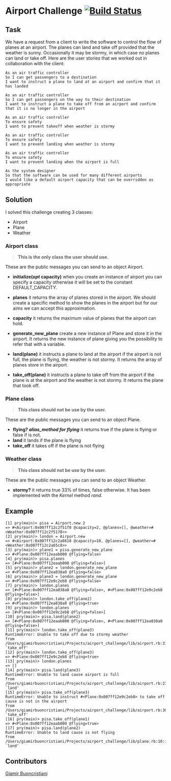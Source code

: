 Airport Challenge [![Build Status](https://travis-ci.org/giamir/airport_challenge.svg?branch=master)](https://travis-ci.org/giamir/airport_challenge)
=================

Task
-----

We have a request from a client to write the software to control the flow of planes at an airport. The planes can land and take off provided that the weather is sunny. Occasionally it may be stormy, in which case no planes can land or take off.  Here are the user stories that we worked out in collaboration with the client:

```
As an air traffic controller
So I can get passengers to a destination
I want to instruct a plane to land at an airport and confirm that it has landed

As an air traffic controller
So I can get passengers on the way to their destination
I want to instruct a plane to take off from an airport and confirm that it is no longer in the airport

As an air traffic controller
To ensure safety
I want to prevent takeoff when weather is stormy

As an air traffic controller
To ensure safety
I want to prevent landing when weather is stormy

As an air traffic controller
To ensure safety
I want to prevent landing when the airport is full

As the system designer
So that the software can be used for many different airports
I would like a default airport capacity that can be overridden as appropriate
```

Solution
---------
I solved this challenge creating 3 classes:

* Airport
* Plane
* Weather

### Airport class

> __This is the only class the user should use.__

These are the public messages you can send to an object Airport.

* **initialize(*opt* capacity)**
when you create an instance of airport you can specify a capacity otherwise it will be set to the constant DEFAULT_CAPACITY.

* **planes** it returns the array of planes stored in the airport. We should create a specific method to show the planes in the airport but for our aims we can accept this approximation.

* **capacity** it returns the maximum value of planes that the airport can hold.

* **generate_new_plane** create a new instance of Plane and store it in the airport. It returns the new instance of plane giving you the possibility to refer that with a variable.

* **land(plane)** it instructs a plane to land at the airport if the airport is not full, the plane is flying, the weather is not stormy. It returns the array of planes store in the airport.

* **take_off(plane)** it instructs a plane to take off from the airport if the plane is at the airport and the weather is not stormy. It returns the plane that took off.

### Plane class

> __This class should not be use by the user.__

These are the public messages you can send to an object Plane.

* **flying? *alias_method for flying*** it returns true if the plane is flying or false if is not.
* **land** it lands if the plane is flying
* **take_off** it takes off if the plane is not flying

### Weather class

> __This class should not be use by the user.__

These are the public messages you can send to an object Weather.

* **stormy?** it returns true 33% of times, false otherwise. It has been implemented with the *Kernel* method *rand*.


Example
--------
```
[1] pry(main)> pisa = Airport.new 2
=> #<Airport:0x007ff12c2f51f0 @capacity=2, @planes=[], @weather=#<Weather:0x007ff12c2f5178>>
[2] pry(main)> london = Airport.new
=> #<Airport:0x007ff12c2a6618 @capacity=10, @planes=[], @weather=#<Weather:0x007ff12c2a65c8>>
[3] pry(main)> plane1 = pisa.generate_new_plane
=> #<Plane:0x007ff12eaab000 @flying=false>
[4] pry(main)> pisa.planes
=> [#<Plane:0x007ff12eaab000 @flying=false>]
[5] pry(main)> plane2 = london.generate_new_plane
=> #<Plane:0x007ff12ea038a0 @flying=false>
[6] pry(main)> plane3 = london.generate_new_plane
=> #<Plane:0x007ff12e9c2eb8 @flying=false>
[7] pry(main)> london.planes
=> [#<Plane:0x007ff12ea038a0 @flying=false>, #<Plane:0x007ff12e9c2eb8 @flying=false>]
[8] pry(main)> london.take_off(plane2)
=> #<Plane:0x007ff12ea038a0 @flying=true>
[9] pry(main)> london.planes
=> [#<Plane:0x007ff12e9c2eb8 @flying=false>]
[10] pry(main)> pisa.land(plane2)
=> [#<Plane:0x007ff12eaab000 @flying=false>, #<Plane:0x007ff12ea038a0 @flying=false>]
[11] pry(main)> london.take_off(plane3)
RuntimeError: Unable to take off due to stormy weather
from /Users/giamirbuoncristiani/Projects/airport_challenge/lib/airport.rb:31:in `take_off'
[12] pry(main)> london.take_off(plane3)
=> #<Plane:0x007ff12e9c2eb8 @flying=true>
[13] pry(main)> london.planes
=> []
[14] pry(main)> pisa.land(plane3)
RuntimeError: Unable to land cause airport is full
from /Users/giamirbuoncristiani/Projects/airport_challenge/lib/airport.rb:23:in `land'
[15] pry(main)> pisa.take_off(plane3)
RuntimeError: Unable to instruct #<Plane:0x007ff12e9c2eb8> to take off cause is not in the airport
from /Users/giamirbuoncristiani/Projects/airport_challenge/lib/airport.rb:30:in `take_off'
[16] pry(main)> pisa.take_off(plane1)
=> #<Plane:0x007ff12eaab000 @flying=true>
[17] pry(main)> pisa.land(plane2)
RuntimeError: Unable to land cause is not flying
from /Users/giamirbuoncristiani/Projects/airport_challenge/lib/plane.rb:10:in `land'
```

Contributors
-------------
[Giamir Buoncristiani](https://github.com/giamir)
